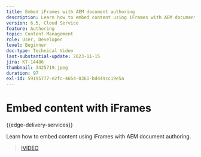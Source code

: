 ```yaml
---
title: Embed iFrames with AEM document authoring
description: Learn how to embed content using iFrames with AEM document authoring.
version: 6.5, Cloud Service
feature: Authoring
topic: Content Management
role: User, Developer
level: Beginner
doc-type: Technical Video
last-substantial-update: 2023-11-15
jira: KT-14486
thumbnail: 3425719.jpeg
duration: 97
exl-id: 59195777-e2fc-4654-8361-bd449cc19e5a
---
```

# Embed content with iFrames

{{edge-delivery-services}}

Learn how to embed content using iFrames with AEM document authoring.

>[!VIDEO](https://video.tv.adobe.com/v/3425719/?learn=on)
